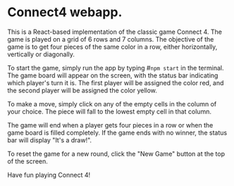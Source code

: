 # Connect4 webapp.

This is a React-based implementation of the classic game Connect 4. The game is played on a grid of 6 rows and 7 columns. The objective of the game is to get four pieces of the same color in a row, either horizontally, vertically or diagonally.

To start the game, simply run the app by typing 
#`npm start` 
in the terminal. The game board will appear on the screen, with the status bar indicating which player's turn it is. The first player will be assigned the color red, and the second player will be assigned the color yellow.

To make a move, simply click on any of the empty cells in the column of your choice. The piece will fall to the lowest empty cell in that column.

The game will end when a player gets four pieces in a row or when the game board is filled completely. If the game ends with no winner, the status bar will display "It's a draw!".

To reset the game for a new round, click the "New Game" button at the top of the screen.

Have fun playing Connect 4!

